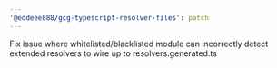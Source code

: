 ```yaml
---
'@eddeee888/gcg-typescript-resolver-files': patch
---
```


Fix issue where whitelisted/blacklisted module can incorrectly detect extended resolvers to wire up to resolvers.generated.ts
